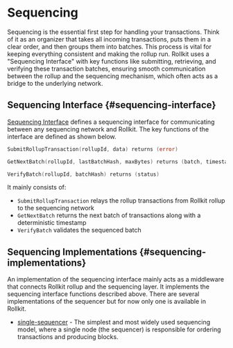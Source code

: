 # Sequencing

 Sequencing is the essential first step for handling your transactions. Think of it as an organizer that takes all incoming transactions, puts them in a clear order, and then groups them into batches. This process is vital for keeping everything consistent and making the rollup run. Rollkit uses a "Sequencing Interface" with key functions like submitting, retrieving, and verifying these transaction batches, ensuring smooth communication between the rollup and the sequencing mechanism, which often acts as a bridge to the underlying network.

## Sequencing Interface {#sequencing-interface}

[Sequencing Interface](https://github.com/rollkit/rollkit/blob/main/core/sequencer/sequencing.go#L11) defines a sequencing interface for communicating between any sequencing network and Rollkit. The key functions of the interface are defined as shown below.

```go
SubmitRollupTransaction(rollupId, data) returns (error)

GetNextBatch(rollupId, lastBatchHash, maxBytes) returns (batch, timestamp)

VerifyBatch(rollupId, batchHash) returns (status)
```

It mainly consists of:

* `SubmitRollupTransaction` relays the rollup transactions from Rollkit rollup to the sequencing network
* `GetNextBatch` returns the next batch of transactions along with a deterministic timestamp
* `VerifyBatch` validates the sequenced batch

## Sequencing Implementations {#sequencing-implementations}

An implementation of the sequencing interface mainly acts as a middleware that connects Rollkit rollup and the sequencing layer. It implements the sequencing interface functions described above.
There are several implementations of the sequencer but for now only one is available in Rollkit.

* [single-sequencer](/learn/sequencing/single.md) - The simplest and most widely used sequencing model, where a single node (the sequencer) is responsible for ordering transactions and producing blocks.
